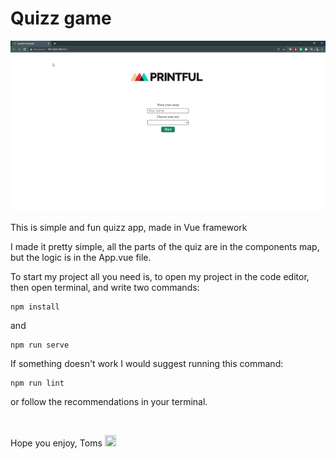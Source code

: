 

# Quizz game

![QuizzGameGIF](./public/GIF/QuizzGIF.gif)

This is simple and fun quizz app, made in Vue framework

I made it pretty simple, all the parts of the quiz are in the components map, but the logic is in the App.vue file.

To start my project all you need is, to open my project in the code editor, then open terminal, and write two commands:

```
npm install
```
and

```
npm run serve
```


If something doesn't work I would suggest running this command:

```
npm run lint
```
or follow the recommendations in your terminal.

<br/>

Hope you enjoy,
Toms <img src="https://cdn-icons-png.flaticon.com/512/742/742751.png" width="18" height="18"/>
